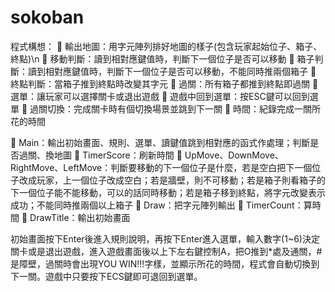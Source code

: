 # sokoban
程式構想：
	輸出地圖：用字元陣列排好地圖的樣子(包含玩家起始位子、箱子、終點)\n
	移動判斷：讀到相對應鍵值時，判斷下一個位子是否可以移動
	箱子判斷：讀到相對應鍵值時，判斷下一個位子是否可以移動，不能同時推兩個箱子
	終點判斷：當箱子推到終點時改變其字元
	過關：所有箱子都推到終點即過關
	選單：讓玩家可以選擇關卡或退出遊戲
	遊戲中回到選單：按ESC鍵可以回到選單
	過關切換：完成關卡時有個切換場景並跳到下一關
	時間：紀錄完成一關所花的時間

	Main：輸出初始畫面、規則、選單、讀鍵值跳到相對應的函式作處理；判斷是否過關、換地圖
	TimerScore：刷新時間
	UpMove、DownMove、RightMove、LeftMove：判斷要移動的下一個位子是什麼，若是空白把下一個位子改成玩家，上一個位子改成空白；若是牆壁，則不可移動；若是箱子則看箱子的下一個位子能不能移動，可以的話同時移動；若是箱子移到終點，將字元改變表示成功；不能同時推兩個以上箱子
	Draw：把字元陣列輸出
	TimerCount：算時間
	DrawTitle：輸出初始畫面

初始畫面按下Enter後進入規則說明，再按下Enter進入選單，輸入數字(1~6)決定關卡或是退出遊戲，進入遊戲畫面後以上下左右鍵控制A，把O推到*處及通關，#是障壁，過關時會出現YOU WIN!!!字樣，並顯示所花的時間，程式會自動切換到下一關。遊戲中只要按下ECS鍵即可退回到選單。
